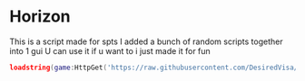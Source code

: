 # Horizon
This is a script made for spts
I added a bunch of random scripts together into 1 gui 
U can use it if u want to i just made it for fun

```lua
loadstring(game:HttpGet('https://raw.githubusercontent.com/DesiredVisa/Update/main/Horizon', true))()
```

